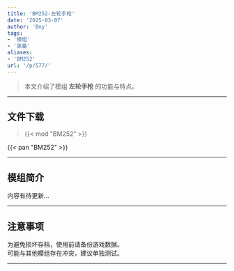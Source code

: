 ```yaml
---
title: 'BM252-左轮手枪'
date: '2025-03-07'
author: 'Bny'
tags:
- '模组'
- '装备'
aliases:
- 'BM252'
url: '/p/577/'
---
```


> 本文介绍了模组 **左轮手枪** 的功能与特点。

---

## 文件下载  

> {{< mod "BM252" >}}  

{{< pan "BM252" >}}  

---

## 模组简介

>  
内容有待更新...  

---

## 注意事项

>  
为避免损坏存档，使用前请备份游戏数据。  
可能与其他模组存在冲突，建议单独测试。  

---

